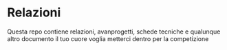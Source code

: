 # Relazioni
Questa repo contiene relazioni, avanprogetti, schede tecniche e qualunque altro documento il tuo cuore voglia metterci dentro per la competizione
